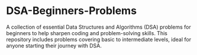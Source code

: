 # DSA-Beginners-Problems
A collection of essential Data Structures and Algorithms (DSA) problems for beginners to help sharpen coding and problem-solving skills. This repository includes problems covering basic to intermediate levels, ideal for anyone starting their journey with DSA.
